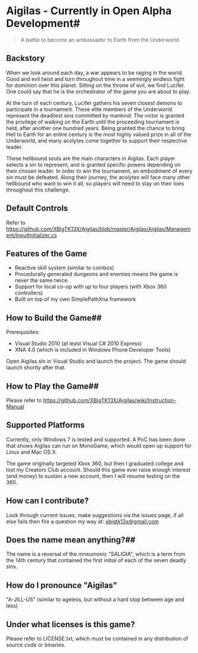 # Aigilas - Currently in Open Alpha Development#
> A battle to become an ambassador to Earth from the Underworld.

## Backstory ##
When we look around each day, a war appears to be raging in the world. Good and evil twist and turn throughout time in a seemingly endless fight for dominion over this planet. Sitting on the throne of evil, we find Lucifer. One could say that he is the orchestrator of the game you are about to play.

At the turn of each century, Lucifer gathers his seven closest demons to participate in a tournament. These elite members of the Underworld represent the deadliest sins committed by mankind. The victor is granted the privilege of walking on the Earth until the proceeding tournament is held, after another one hundred years. Being granted the chance to bring Hell to Earth for an entire century is the most highly valued prize in all of the Underworld, and many acolytes come together to support their respective leader.

These hellbound souls are the main characters in Aigilas. Each player selects a sin to represent, and is granted specific powers depending on their chosen leader. In order to win the tournament, an embodiment of every sin must be defeated. Along their journey, the acolytes will face many other hellbound who want to win it all, so players will need to stay on their toes throughout this challenge.

## Default Controls ##
Refer to <https://github.com/XBigTK13X/Aigilas/blob/master/Aigilas/Aigilas/Management/InputInitializer.cs>

## Features of the Game ##
* Reactive skill system (similar to combos)
* Procedurally generated dungeons and enemies means the game is never the same twice.
* Support for local co-op with up to four players (with Xbox 360 controllers)
* Built on top of my own SimplePathXna framework


## How to Build the Game##
Prerequisites:

* Visual Studio 2010 (at least Visual C# 2010 Express)
* XNA 4.0 (which is included in Windows Phone Developer Tools)

Open Aigilas.sln in Visual Studio and launch the project. The game should launch shortly after that.

## How to Play the Game##
Please refer to <https://github.com/XBigTK13X/Aigilas/wiki/Instruction-Manual>

## Supported Platforms ##
Currently, only Windows 7 is tested and supported. A PoC has been done that shows Aigilas can run on MonoGame, which would open up support for Linux and Mac OS X.

The game originally targeted Xbox 360, but then I graduated college and lost my Creators Club account. Should this game ever raise enough interest (and money) to sustain a new account, then I will resume testing on the 360.

## How can I contribute? ##
Look through current issues, make suggestions via the issues page, if all else fails then fire a question my way at: xbigtk13x@gmail.com

## Does the name mean anything?##
The name is a reversal of the mneumonic "SALIGIA", which is a term from the 14th century that contained the first initial of each of the seven deadly sins.

## How do I pronounce "Aigilas" ##
"A-JILL-US" (similar to ageless, but without a hard stop between age and less)

## Under what licenses is this game? ##
Please refer to LICENSE.txt, which must be contained in any distribution of source code or binaries.
